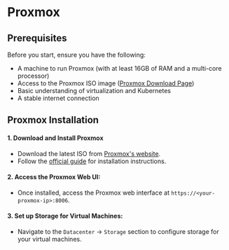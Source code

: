 # Proxmox

## Prerequisites

Before you start, ensure you have the following:

- A machine to run Proxmox (with at least 16GB of RAM and a multi-core processor)
- Access to the Proxmox ISO image ([Proxmox Download Page](https://www.proxmox.com/en/downloads))
- Basic understanding of virtualization and Kubernetes
- A stable internet connection

## Proxmox Installation

#### **1. Download and Install Proxmox**
   - Download the latest ISO from [Proxmox's website](https://www.proxmox.com/en/downloads).
   - Follow the [official guide](https://pve.proxmox.com/wiki/Installation) for installation instructions.

#### **2. Access the Proxmox Web UI**:
   - Once installed, access the Proxmox web interface at `https://<your-proxmox-ip>:8006`.

#### **3. Set up Storage for Virtual Machines**:
   - Navigate to the `Datacenter` -> `Storage` section to configure storage for your virtual machines.

